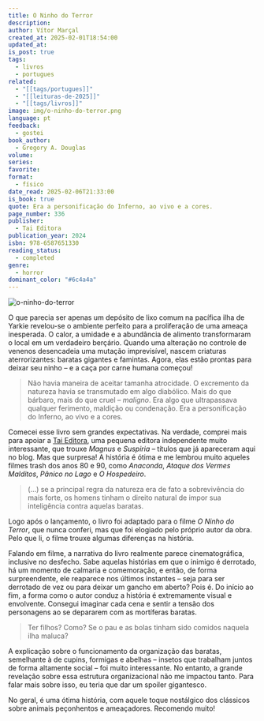 ```yaml
---
title: O Ninho do Terror
description: 
author: Vítor Marçal
created_at: 2025-02-01T18:54:00
updated_at: 
is_post: true
tags:
  - livros
  - portugues
related:
  - "[[tags/portugues]]"
  - "[[leituras-de-2025]]"
  - "[[tags/livros]]"
image: img/o-ninho-do-terror.png
language: pt
feedback:
  - gostei
book_author:
  - Gregory A. Douglas
volume: 
series: 
favorite: 
format:
  - físico
date_read: 2025-02-06T21:33:00
is_book: true
quote: Era a personificação do Inferno, ao vivo e a cores.
page_number: 336
publisher:
  - Tai Editora
publication_year: 2024
isbn: 978-6587651330
reading_status:
  - completed
genre:
  - horror
dominant_color: "#6c4a4a"
---
```

![o-ninho-do-terror](img/o-ninho-do-terror.png)

O que parecia ser apenas um depósito de lixo comum na pacífica ilha de Yarkie revelou-se o ambiente perfeito para a proliferação de uma ameaça inesperada. O calor, a umidade e a abundância de alimento transformaram o local em um verdadeiro berçário. Quando uma alteração no controle de venenos desencadeia uma mutação imprevisível, nascem criaturas aterrorizantes: baratas gigantes e famintas. Agora, elas estão prontas para deixar seu ninho – e a caça por carne humana começou!

> Não havia maneira de aceitar tamanha atrocidade. O excremento da natureza havia se transmutado em algo diabólico. Mais do que bárbaro, mais do que cruel – *maligno*. Era algo que ultrapassava qualquer ferimento, maldição ou condenação. Era a personificação do Inferno, ao vivo e a cores.

Comecei esse livro sem grandes expectativas. Na verdade, comprei mais para apoiar a [Tai Editora](https://www.lojadatai.com.br/), uma pequena editora independente muito interessante, que trouxe _Magnus_ e _Suspiria_ – títulos que já apareceram aqui no blog. Mas que surpresa! A história é ótima e me lembrou muito aqueles filmes trash dos anos 80 e 90, como _Anaconda_, _Ataque dos Vermes Malditos_, _Pânico no Lago_ e _O Hospedeiro_.

> (...) se a principal regra da natureza era de fato a sobrevivência do mais forte, os homens tinham o direito natural de impor sua inteligência contra aquelas baratas.

Logo após o lançamento, o livro foi adaptado para o filme _O Ninho do Terror_, que nunca conferi, mas que foi elogiado pelo próprio autor da obra. Pelo que li, o filme trouxe algumas diferenças na história.

Falando em filme, a narrativa do livro realmente parece cinematográfica, inclusive no desfecho. Sabe aquelas histórias em que o inimigo é derrotado, há um momento de calmaria e comemoração, e então, de forma surpreendente, ele reaparece nos últimos instantes – seja para ser derrotado de vez ou para deixar um gancho em aberto? Pois é. Do início ao fim, a forma como o autor conduz a história é extremamente visual e envolvente. Consegui imaginar cada cena e sentir a tensão dos personagens ao se depararem com as mortíferas baratas.

> Ter filhos? Como?  Se o pau e as bolas tinham sido comidos naquela ilha maluca?

A explicação sobre o funcionamento da organização das baratas, semelhante à de cupins, formigas e abelhas – insetos que trabalham juntos de forma altamente social – foi muito interessante. No entanto, a grande revelação sobre essa estrutura organizacional não me impactou tanto. Para falar mais sobre isso, eu teria que dar um spoiler gigantesco.

No geral, é uma ótima história, com aquele toque nostálgico dos clássicos sobre animais peçonhentos e ameaçadores. Recomendo muito!